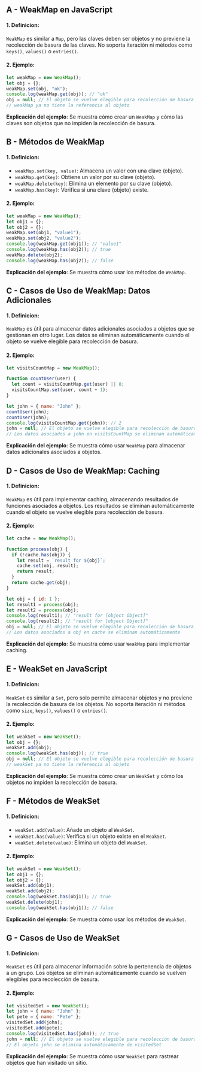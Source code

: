 ## A - WeakMap en JavaScript

#### 1. **Definicion:**

`WeakMap` es similar a `Map`, pero las claves deben ser objetos y no previene la recolección de basura de las claves. No soporta iteración ni métodos como `keys()`, `values()` o `entries()`.

#### 2. **Ejemplo:**

```javascript
let weakMap = new WeakMap();
let obj = {};
weakMap.set(obj, "ok");
console.log(weakMap.get(obj)); // "ok"
obj = null; // El objeto se vuelve elegible para recolección de basura
// weakMap ya no tiene la referencia al objeto
```

**Explicación del ejemplo**:
Se muestra cómo crear un `WeakMap` y cómo las claves son objetos que no impiden la recolección de basura.

## B - Métodos de WeakMap

#### 1. **Definicion:**

- `weakMap.set(key, value)`: Almacena un valor con una clave (objeto).
- `weakMap.get(key)`: Obtiene un valor por su clave (objeto).
- `weakMap.delete(key)`: Elimina un elemento por su clave (objeto).
- `weakMap.has(key)`: Verifica si una clave (objeto) existe.

#### 2. **Ejemplo:**

```javascript
let weakMap = new WeakMap();
let obj1 = {};
let obj2 = {};
weakMap.set(obj1, "value1");
weakMap.set(obj2, "value2");
console.log(weakMap.get(obj1)); // "value1"
console.log(weakMap.has(obj2)); // true
weakMap.delete(obj2);
console.log(weakMap.has(obj2)); // false
```

**Explicación del ejemplo**:
Se muestra cómo usar los métodos de `WeakMap`.

## C - Casos de Uso de WeakMap: Datos Adicionales

#### 1. **Definicion:**

`WeakMap` es útil para almacenar datos adicionales asociados a objetos que se gestionan en otro lugar. Los datos se eliminan automáticamente cuando el objeto se vuelve elegible para recolección de basura.

#### 2. **Ejemplo:**

```javascript
let visitsCountMap = new WeakMap();

function countUser(user) {
  let count = visitsCountMap.get(user) || 0;
  visitsCountMap.set(user, count + 1);
}

let john = { name: "John" };
countUser(john);
countUser(john);
console.log(visitsCountMap.get(john)); // 2
john = null; // El objeto se vuelve elegible para recolección de basura
// Los datos asociados a john en visitsCountMap se eliminan automáticamente
```

**Explicación del ejemplo**:
Se muestra cómo usar `WeakMap` para almacenar datos adicionales asociados a objetos.

## D - Casos de Uso de WeakMap: Caching

#### 1. **Definicion:**

`WeakMap` es útil para implementar caching, almacenando resultados de funciones asociados a objetos. Los resultados se eliminan automáticamente cuando el objeto se vuelve elegible para recolección de basura.

#### 2. **Ejemplo:**

```javascript
let cache = new WeakMap();

function process(obj) {
  if (!cache.has(obj)) {
    let result = `result for ${obj}`;
    cache.set(obj, result);
    return result;
  }
  return cache.get(obj);
}

let obj = { id: 1 };
let result1 = process(obj);
let result2 = process(obj);
console.log(result1); // "result for [object Object]"
console.log(result2); // "result for [object Object]"
obj = null; // El objeto se vuelve elegible para recolección de basura
// Los datos asociados a obj en cache se eliminan automáticamente
```

**Explicación del ejemplo**:
Se muestra cómo usar `WeakMap` para implementar caching.

## E - WeakSet en JavaScript

#### 1. **Definicion:**

`WeakSet` es similar a `Set`, pero solo permite almacenar objetos y no previene la recolección de basura de los objetos. No soporta iteración ni métodos como `size`, `keys()`, `values()` o `entries()`.

#### 2. **Ejemplo:**

```javascript
let weakSet = new WeakSet();
let obj = {};
weakSet.add(obj);
console.log(weakSet.has(obj)); // true
obj = null; // El objeto se vuelve elegible para recolección de basura
// weakSet ya no tiene la referencia al objeto
```

**Explicación del ejemplo**:
Se muestra cómo crear un `WeakSet` y cómo los objetos no impiden la recolección de basura.

## F - Métodos de WeakSet

#### 1. **Definicion:**

- `weakSet.add(value)`: Añade un objeto al `WeakSet`.
- `weakSet.has(value)`: Verifica si un objeto existe en el `WeakSet`.
- `weakSet.delete(value)`: Elimina un objeto del `WeakSet`.

#### 2. **Ejemplo:**

```javascript
let weakSet = new WeakSet();
let obj1 = {};
let obj2 = {};
weakSet.add(obj1);
weakSet.add(obj2);
console.log(weakSet.has(obj1)); // true
weakSet.delete(obj1);
console.log(weakSet.has(obj1)); // false
```

**Explicación del ejemplo**:
Se muestra cómo usar los métodos de `WeakSet`.

## G - Casos de Uso de WeakSet

#### 1. **Definicion:**

`WeakSet` es útil para almacenar información sobre la pertenencia de objetos a un grupo. Los objetos se eliminan automáticamente cuando se vuelven elegibles para recolección de basura.

#### 2. **Ejemplo:**

```javascript
let visitedSet = new WeakSet();
let john = { name: "John" };
let pete = { name: "Pete" };
visitedSet.add(john);
visitedSet.add(pete);
console.log(visitedSet.has(john)); // true
john = null; // El objeto se vuelve elegible para recolección de basura
// El objeto john se elimina automáticamente de visitedSet
```

**Explicación del ejemplo**:
Se muestra cómo usar `WeakSet` para rastrear objetos que han visitado un sitio.
